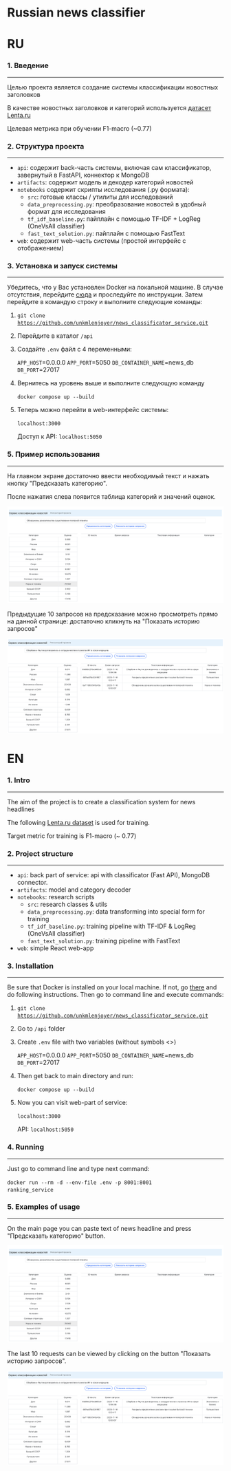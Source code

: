 # Russian news classifier

# RU

### 1. Введение
-----

Целью проекта является создание системы классификации новостных заголовков

В качестве новостных заголовков и категорий используется [датасет Lenta.ru](https://www.kaggle.com/datasets/yutkin/corpus-of-russian-news-articles-from-lenta)

Целевая метрика при обучении F1-macro (~0.77)

### 2. Структура проекта
-----

- `api`: содержит back-часть системы, включая сам классификатор, завернутый в FastAPI, коннектор к MongoDB
- `artifacts`: содержит модель и декодер категорий новостей
- `notebooks` содержит скрипты исследования (.py формата):
  - `src`: готовые классы / утилиты для исследований
  - `data_preprocessing.py`: преобразование новостей в удобный формат для исследования
  - `tf_idf_baseline.py`: пайплайн с помощью TF-IDF + LogReg (OneVsAll classifier)
  - `fast_text_solution.py`: пайплайн с помощью FastText
- `web`: содержит web-часть системы (простой интерфейс с отображением)


### 3. Установка и запуск системы
-----

Убедитесь, что у Вас установлен Docker на локальной машине. В случае отсутствия, перейдите
[сюда](https://docs.docker.com/get-docker/) и проследуйте по инструкции.
Затем перейдите в командую строку и выполните следующие команды:

1. <code>git clone https://github.com/unkmlenjoyer/news_classificator_service.git</code>
2. Перейдите в каталог `/api`
3. Создайте `.env` файл с 4 переменными:

    `APP_HOST`=0.0.0.0
    `APP_PORT`=5050
    `DB_CONTAINER_NAME`=news_db
    `DB_PORT`=27017

4. Вернитесь на уровень выше и выполните следующую команду

   <code>docker compose up --build</code>

5. Теперь можно перейти в web-интерфейс системы:

   `localhost:3000`

   Доступ к API: `localhost:5050`


### 5. Пример использования
-----

На главном экране достаточно ввести необходимый текст и нажать кнопку "Предсказать категорию".

После нажатия слева появится таблица категорий и значений оценок.

![Первый заход](docs/images/service_exp_1.png)

Предыдущие 10 запросов на предсказание можно просмотреть прямо на данной странице: достаточно кликнуть на "Показать историю запросов"

![Второй заход](docs/images/service_exp_2.png)


# EN

### 1. Intro
-----

The aim of the project is to create a classification system for news headlines

The following [Lenta.ru dataset](https://www.kaggle.com/datasets/yutkin/corpus-of-russian-news-articles-from-lenta) is used for training.

Target metric for training is F1-macro (~ 0.77)

### 2. Project structure
-----

- `api`: back part of service: api with classificator (Fast API), MongoDB connector.
- `artifacts`: model and category decoder
- `notebooks`: research scripts
  - `src`: research classes & utils
  - `data_preprocessing.py`: data transforming into special form for training
  - `tf_idf_baseline.py`: training pipeline with TF-IDF & LogReg (OneVsAll classifier)
  - `fast_text_solution.py`: training pipeline with FastText
- `web`: simple React web-app


### 3. Installation
-----

Be sure that Docker is installed on your local machine. If not, go [there](https://docs.docker.com/get-docker/) and do following instructions. Then go to command line and execute commands:

1. <code>git clone https://github.com/unkmlenjoyer/news_classificator_service.git</code>
2. Go to `/api` folder
3. Create `.env` file with two variables (without symbols <>)

    `APP_HOST`=0.0.0.0
    `APP_PORT`=5050
    `DB_CONTAINER_NAME`=news_db
    `DB_PORT`=27017

4. Then get back to main directory and run:

   <code>docker compose up --build</code>

5. Now you can visit web-part of service:

   `localhost:3000`

   API: `localhost:5050`

### 4. Running
-----

Just go to command line and type next command:

<code>docker run --rm -d --env-file .env -p 8001:8001 ranking_service</code>


### 5. Examples of usage
-----

On the main page you can paste text of news headline and press "Предсказать категорию" button.

![First request](docs/images/service_exp_1.png)

The last 10 requests can be viewed by clicking on the button "Показать историю запросов".

![Second request](docs/images/service_exp_2.png)